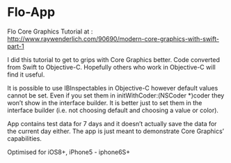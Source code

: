 # Flo-App

Flo Core Graphics Tutorial at : http://www.raywenderlich.com/90690/modern-core-graphics-with-swift-part-1

I did this tutorial to get to grips with Core Graphics better. Code converted from Swift to Objective-C. Hopefully others who work in Objective-C will find it useful.

It is possible to use IBInspectables in Objective-C however default values cannot be set. Even if you set them in initWithCoder:(NSCoder *)coder they won’t show in the interface builder. It is better just to set them in the interface builder (i.e. not choosing default and choosing a value or color).

App contains test data for 7 days and it doesn’t actually save the data for the current day either. The app is just meant to demonstrate Core Graphics’ capabilities.

Optimised for iOS8+, iPhone5 - iphone6S+
